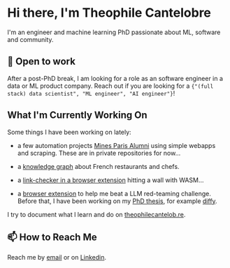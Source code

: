 # Hi there, I'm Theophile Cantelobre

I'm an engineer and machine learning PhD passionate about ML, software and community.

## 🤝 Open to work

After a post-PhD break, I am looking for a role as an software engineer in a data or ML product company. Reach out if you are looking for a `{"(full stack) data scientist", "ML engineer", "AI engineer"}`!

## What I'm Currently Working On

Some things I have been working on lately:

* a few automation projects [Mines Paris Alumni](https://mines-paris.org) using simple webapps and scraping. These are in private repositories for now...

* a [knowledge graph](https://github.com/theophilec/foudinge) about French restaurants and chefs.

* a [link-checker in a browser extension](https://github.com/theophilec/slinky) hitting a wall with WASM...

* a [browser extension](https://github.com/theophilec/giskard-red-challenge-helper) to help me beat a LLM red-teaming challenge. Before that, I have been working on my [PhD thesis](https://github.com/theophilec/thesis), for example [diffy](https://github.com/theophilec/diffy).

I try to document what I learn and do on [theophilecantelob.re](https://theophilecantelob.re).


## 📫 How to Reach Me

Reach me by [email](mailto:my-gh-username@google's_email_service.com) or on [Linkedin](https://www.linkedin.com/in/theophile-cantelobre/).
